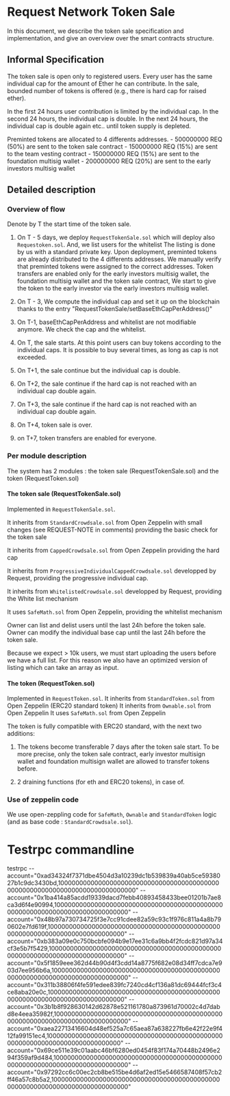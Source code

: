 # Request Network Token Sale
In this document, we describe the token sale specification and implementation,
and give an overview over the smart contracts structure.

## Informal Specification
The token sale is open only to registered users.
Every user has the same individual cap for the amount of Ether he can contribute.
In the sale, bounded number of tokens is offered (e.g., there is hard cap for raised ether).

In the first 24 hours user contribution is limited by the individual cap.
In the second 24 hours, the individual cap is double.
In the next 24 hours, the individual cap is double again etc.. until token supply is depleted.

Preminted tokens are allocated to 4 differents addresses.
	- 500000000 REQ (50%) are sent to the token sale contract
    - 150000000 REQ (15%) are sent to the team vesting contract
    - 150000000 REQ (15%) are sent to the foundation multisig wallet
    - 200000000 REQ (20%) are sent to the early investors multisig wallet



## Detailed description

### Overview of flow
Denote by T the start time of the token sale.

1. On T - 5 days, we deploy `RequestTokenSale.sol` which will deploy also `Requestoken.sol`. And, we list users for the whitelist
The listing is done by us with a standard private key.
Upon deployment, preminted tokens are already distributed to the 4 differents addresses.
We manually verify that preminted tokens were assigned to the correct addresses.
Token transfers are enabled only for the early investors multisig wallet, the foundation multisig wallet and the token sale contract,
We start to give the token to the early investor via the early investors multisig wallet.

2. On T - 3, We compute the individual cap and set it up on the blockchain thanks to the entry "RequestTokenSale/setBaseEthCapPerAddress()"

3. On T-1, baseEthCapPerAddress and whitelist are not modifiable anymore. 
We check the cap and the whitelist.

4. On T, the sale starts. At this point users can buy tokens according to the individual caps.
It is possible to buy several times, as long as cap is not exceeded.
5. On T+1, the sale continue but the individual cap is double.
6. On T+2, the sale continue if the hard cap is not reached with an individual cap double again.
7. On T+3, the sale continue if the hard cap is not reached with an individual cap double again.

8. On T+4, token sale is over. 

9. on T+7, token transfers are enabled for everyone.



### Per module description
The system has 2 modules : the token sale (RequestTokenSale.sol) and the token (RequestToken.sol)

#### The token sale (RequestTokenSale.sol)
Implemented in `RequestTokenSale.sol`. 

It inherits from `StandardCrowdsale.sol` from Open Zeppelin with small changes (see REQUEST-NOTE in comments) providing the basic check for the token sale

It inherits from `CappedCrowdsale.sol` from Open Zeppelin providing the hard cap

It inherits from `ProgressiveIndividualCappedCrowdsale.sol` developped by Request, providing the progressive individual cap.

It inherits from `WhitelistedCrowdsale.sol` developped by Request, providing the White list mechanism

It uses `SafeMath.sol` from Open Zeppelin, providing the whitelist mechanism

Owner can list and delist users until the last 24h before the token sale.
Owner can modify the individual base cap until the last 24h before the token sale.

Because we expect > 10k users, we must start uploading the users before we have a full list.
For this reason we also have an optimized version of listing which can take an array as input.

#### The token (RequestToken.sol)
Implemented in `RequestToken.sol`. 
It inherits from `StandardToken.sol` from Open Zeppelin (ERC20 standard token)
It inherits from `Ownable.sol` from Open Zeppelin
It uses `SafeMath.sol` from Open Zeppelin

The token is fully compatible with ERC20 standard, with the next two additions:
1. The tokens become transferable 7 days after the token sale start.
To be more precise, only the token sale contract, early investor multisign wallet and foundation multisign wallet are allowed to transfer tokens before.

2. 2 draining functions (for eth and ERC20 tokens), in case of.

### Use of zeppelin code
We use open-zeppling code for `SafeMath`, `Ownable` and `StandardToken` logic (and as base code : `StandardCrowdsale.sol`).

# Testrpc commandline
testrpc 
--account="0xad34324f7371dbe4504d3a10239dc1b539839a40ab5ce5938027b1c9dc3430bd,10000000000000000000000000000000000000000000000000000000000000000000000000000" 
--account="0x1ba414a85acdd19339dacd7febb40893458433bee01201b7ae8ca3d6f4e90994,10000000000000000000000000000000000000000000000000000000000000000000000000000"
--account="0x48b97a730734725f3e7cc91cdee82a59c93c1f976c811a4a8b790602e7fd619f,10000000000000000000000000000000000000000000000000000000000000000000000000000"
--account="0xb383a09e0c750bcbfe094b9e17ee31c6a9bb4f2fcdc821d97a34cf3e5b7f5429,10000000000000000000000000000000000000000000000000000000000000000000000000000"
--account="0x5f1859eee362d44b90d4f3cdd14a8775f682e08d34ff7cdca7e903d7ee956b6a,10000000000000000000000000000000000000000000000000000000000000000000000000000"
--account="0x311b38806f4fe591edee839fc7240cd4cf136a81dc69444fcf3c4ce8aba20e0c,10000000000000000000000000000000000000000000000000000000000000000000000000000"
--account="0x3b1b8f928630142d62878e521161780a873961d70002c4d7dabd8e4eea35982f,10000000000000000000000000000000000000000000000000000000000000000000000000000"
--account="0xaea22713416604d48ef525a7c65aea87a638227fb6e42f22e9f412fa99151ec4,10000000000000000000000000000000000000000000000000000000000000000000000000000"
--account="0x69ce511e39c01aabc46bf6280ed0454f83f174a70448b2496e294f359af9d484,10000000000000000000000000000000000000000000000000000000000000000000000000000"
--account="0x97292cc6c00ec2cb8be515be4d6af2ed15e5466587408f57cb2ff46a57c8b5a2,10000000000000000000000000000000000000000000000000000000000000000000000000000" 
